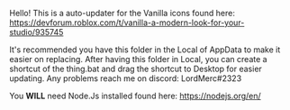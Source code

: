 Hello! This is a auto-updater for the Vanilla icons found here: https://devforum.roblox.com/t/vanilla-a-modern-look-for-your-studio/935745

It's recommended you have this folder in the Local of AppData to make it easier on replacing.
After having this folder in Local, you can create a shortcut of the thing.bat and drag the shortcut to Desktop for easier updating. Any problems reach me on discord: LordMerc#2323

You **WILL** need Node.Js installed found here: https://nodejs.org/en/
